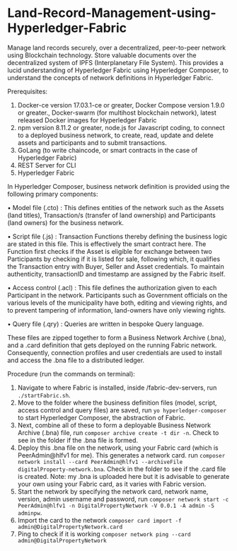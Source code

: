 # Land-Record-Management-using-Hyperledger-Fabric
Manage land records securely, over a decentralized, peer-to-peer network using Blockchain technology. Store valuable documents over the decentralized system of IPFS (Interplanetary File System).
This provides a lucid understanding of Hyperledger Fabric using Hyperledger Composer, to understand the concepts of network definitions in Hyperledger Fabric.

Prerequisites:
1. Docker-ce version 17.03.1-ce or greater, Docker Compose version 1.9.0 or greater., Docker-swarm (for multihost blockchain network), latest released Docker images for Hyperledger Fabric
2. npm version 8.11.2 or greater, node.js for Javascript coding, to connect to a deployed business network, to create, read, update and delete assets and participants and to submit transactions.
3. GoLang (to write chaincode, or smart contracts in the case of Hyperledger Fabric)
4. REST Server for CLI
5. Hyperledger Fabric

In Hyperledger Composer, business network definition is provided using the following primary components:

• Model file (.cto) : This defines entities of the network such as the Assets (land titles), Transaction/s (transfer of land ownership) and Participants (land owners) for the business network.

• Script file (.js) : Transaction Functions thereby defining the business logic are stated in this file. This is effectively the smart contract here. The Function first checks if the Asset is eligible for exchange between two Participants by checking if it is listed for sale, following which, it qualifies the Transaction entry with Buyer, Seller and Asset credentials. To maintain authenticity, transactionID and timestamp are assigned by the Fabric itself.

• Access control (.acl) : This file defines the authorization given to each Participant in the network. Participants such as Government officials on the various levels of the municipality have both, editing and viewing rights, and to prevent tampering of information, land-owners have only viewing rights.

• Query file (.qry) : Queries are written in bespoke Query language. 

These files are zipped together to form a Business Network Archive (.bna), and a .card definition that gets deployed on the running Fabric network. Consequently, connection profiles and user credentials are used to install and access the .bna file to a distributed ledger.

Procedure (run the commands on terminal):

1. Navigate to where Fabric is installed, inside /fabric-dev-servers, run `./startFabric.sh`.
2. Move to the folder where the business definition files (model, script, access control and query files) are saved, run `yo hyperledger-composer` to start Hyperledger Composer, the abstraction of Fabric.
3. Next, combine all of these to form a deployable Business Network Archive (.bna) file, run `composer archive create -t dir -n`. Check to see in the folder if the .bna file is formed.
4. Deploy this .bna file on the network, using your Fabric card (which is PeerAdmin@hlfv1 for me). This generates a network card. run `composer network install --card PeerAdmin@hlfv1 --archiveFile digitalProperty-network.bna`. Check in the folder to see if the .card file is created. Note: my .bna is uploaded here but it is advisable to generate your own using your Fabric card, as it varies with Fabric version.
5. Start the network by specifying the network card, network name, version, admin username and password, run `composer network start -c PeerAdmin@hlfv1 -n DigitalPropertyNetwork -V 0.0.1 -A admin -S adminpw`.
6. Import the card to the network `composer card import -f admin@DigitalPropertyNetwork.card`
7. Ping to check if it is working `composer network ping --card admin@DigitalPropertyNetwork`

